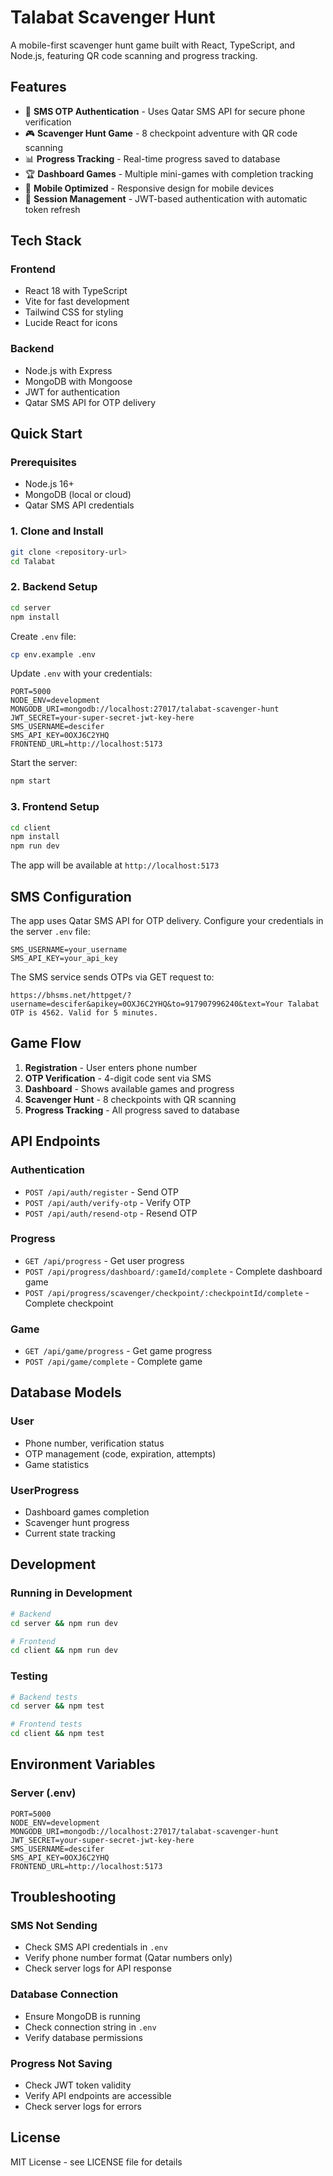 # Talabat Scavenger Hunt

A mobile-first scavenger hunt game built with React, TypeScript, and Node.js, featuring QR code scanning and progress tracking.

## Features

- 🔐 **SMS OTP Authentication** - Uses Qatar SMS API for secure phone verification
- 🎮 **Scavenger Hunt Game** - 8 checkpoint adventure with QR code scanning
- 📊 **Progress Tracking** - Real-time progress saved to database
- 🏆 **Dashboard Games** - Multiple mini-games with completion tracking
- 📱 **Mobile Optimized** - Responsive design for mobile devices
- 🔄 **Session Management** - JWT-based authentication with automatic token refresh

## Tech Stack

### Frontend
- React 18 with TypeScript
- Vite for fast development
- Tailwind CSS for styling
- Lucide React for icons

### Backend
- Node.js with Express
- MongoDB with Mongoose
- JWT for authentication
- Qatar SMS API for OTP delivery

## Quick Start

### Prerequisites
- Node.js 16+ 
- MongoDB (local or cloud)
- Qatar SMS API credentials

### 1. Clone and Install

```bash
git clone <repository-url>
cd Talabat
```

### 2. Backend Setup

```bash
cd server
npm install
```

Create `.env` file:
```bash
cp env.example .env
```

Update `.env` with your credentials:
```env
PORT=5000
NODE_ENV=development
MONGODB_URI=mongodb://localhost:27017/talabat-scavenger-hunt
JWT_SECRET=your-super-secret-jwt-key-here
SMS_USERNAME=descifer
SMS_API_KEY=0OXJ6C2YHQ
FRONTEND_URL=http://localhost:5173
```

Start the server:
```bash
npm start
```

### 3. Frontend Setup

```bash
cd client
npm install
npm run dev
```

The app will be available at `http://localhost:5173`

## SMS Configuration

The app uses Qatar SMS API for OTP delivery. Configure your credentials in the server `.env` file:

```env
SMS_USERNAME=your_username
SMS_API_KEY=your_api_key
```

The SMS service sends OTPs via GET request to:
```
https://bhsms.net/httpget/?username=descifer&apikey=0OXJ6C2YHQ&to=917907996240&text=Your Talabat OTP is 4562. Valid for 5 minutes.
```

## Game Flow

1. **Registration** - User enters phone number
2. **OTP Verification** - 4-digit code sent via SMS
3. **Dashboard** - Shows available games and progress
4. **Scavenger Hunt** - 8 checkpoints with QR scanning
5. **Progress Tracking** - All progress saved to database

## API Endpoints

### Authentication
- `POST /api/auth/register` - Send OTP
- `POST /api/auth/verify-otp` - Verify OTP
- `POST /api/auth/resend-otp` - Resend OTP

### Progress
- `GET /api/progress` - Get user progress
- `POST /api/progress/dashboard/:gameId/complete` - Complete dashboard game
- `POST /api/progress/scavenger/checkpoint/:checkpointId/complete` - Complete checkpoint

### Game
- `GET /api/game/progress` - Get game progress
- `POST /api/game/complete` - Complete game

## Database Models

### User
- Phone number, verification status
- OTP management (code, expiration, attempts)
- Game statistics

### UserProgress
- Dashboard games completion
- Scavenger hunt progress
- Current state tracking

## Development

### Running in Development
```bash
# Backend
cd server && npm run dev

# Frontend  
cd client && npm run dev
```

### Testing
```bash
# Backend tests
cd server && npm test

# Frontend tests
cd client && npm test
```

## Environment Variables

### Server (.env)
```env
PORT=5000
NODE_ENV=development
MONGODB_URI=mongodb://localhost:27017/talabat-scavenger-hunt
JWT_SECRET=your-super-secret-jwt-key-here
SMS_USERNAME=descifer
SMS_API_KEY=0OXJ6C2YHQ
FRONTEND_URL=http://localhost:5173
```

## Troubleshooting

### SMS Not Sending
- Check SMS API credentials in `.env`
- Verify phone number format (Qatar numbers only)
- Check server logs for API response

### Database Connection
- Ensure MongoDB is running
- Check connection string in `.env`
- Verify database permissions

### Progress Not Saving
- Check JWT token validity
- Verify API endpoints are accessible
- Check server logs for errors

## License

MIT License - see LICENSE file for details
